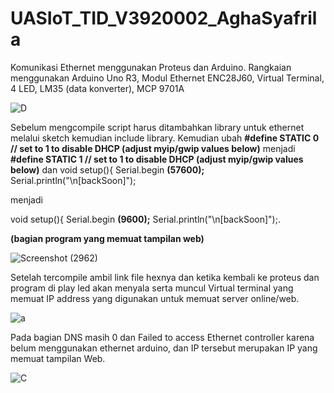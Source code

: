 # UASIoT_TID_V3920002_AghaSyafrila
Komunikasi Ethernet menggunakan Proteus dan Arduino.
Rangkaian menggunakan Arduino Uno R3, Modul Ethernet ENC28J60, Virtual Terminal, 4 LED, LM35 (data konverter), MCP 9701A

![D](https://user-images.githubusercontent.com/89903725/146898968-6823a060-5860-4a8d-9606-29e7c603b0da.png)


Sebelum mengcompile script harus ditambahkan library untuk ethernet melalui sketch kemudian include library. Kemudian ubah **#define STATIC 0  // set to 1 to disable DHCP (adjust myip/gwip values below)** menjadi **#define STATIC 1  // set to 1 to disable DHCP (adjust myip/gwip values below)** dan 
  void setup(){
  Serial.begin **(57600);**
  Serial.println("\n[backSoon]"); 
  
  menjadi 
  
  void setup(){
  Serial.begin **(9600);**
  Serial.println("\n[backSoon]");. 
  
  **(bagian program yang memuat tampilan web)**
  
 ![Screenshot (2962)](https://user-images.githubusercontent.com/89903725/146898426-afaf062f-22ee-4969-b4f6-7eecfa0dde9d.png)


Setelah tercompile ambil link file hexnya dan ketika kembali ke proteus dan program di play  led akan menyala serta muncul Virtual terminal yang memuat IP address yang digunakan untuk memuat server online/web.
  
![a](https://user-images.githubusercontent.com/89903725/143770913-15240215-5cbf-4851-929d-2f92b3d7fde8.png)

Pada bagian DNS masih 0 dan Failed to access Ethernet controller karena belum menggunakan ethernet arduino, dan IP tersebut merupakan IP yang memuat tampilan Web.

![C](https://user-images.githubusercontent.com/89903725/146898470-ae6ca083-8c17-47bf-b1f5-d4ecb45bf9f7.png)

